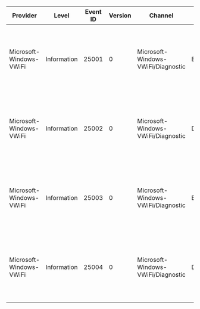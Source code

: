 Provider                 |  Level        |  Event ID  |  Version  |  Channel                             |  Task          |  Opcode  |  Keyword  |  Message
-------------------------|---------------|------------|-----------|--------------------------------------|----------------|----------|-----------|-----------------------------------------------------------------------------------------------------------------------
Microsoft-Windows-VWiFi  |  Information  |  25001     |  0        |  Microsoft-Windows-VWiFi/Diagnostic  |  EnableVWiFi   |  Start   |           |  Received request to enable virtualization. 	Network Adapter: {FriendlyName}	Interface GUID: {IfGuid}
Microsoft-Windows-VWiFi  |  Information  |  25002     |  0        |  Microsoft-Windows-VWiFi/Diagnostic  |  DisableVWiFi  |  Start   |           |  Received request to disable virtualization. 	Network Adapter: {FriendlyName}	Interface GUID: {IfGuid}
Microsoft-Windows-VWiFi  |  Information  |  25003     |  0        |  Microsoft-Windows-VWiFi/Diagnostic  |  EnableVWiFi   |  Stop    |           |  Virtual Miniport Started. 	Network Adapter: {FriendlyName}	Interface GUID: {IfGuid} Virtual Interface GUID: {VIfGuid}
Microsoft-Windows-VWiFi  |  Information  |  25004     |  0        |  Microsoft-Windows-VWiFi/Diagnostic  |  DisableVWiFi  |  Stop    |           |  Virtual Miniport Stopped. 	Network Adapter: {FriendlyName}	Interface GUID: {IfGuid} Virtual Interface GUID: {VIfGuid}